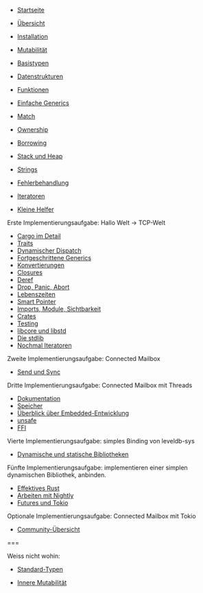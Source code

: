 * [Startseite](../presentation/index.html?locale=es-ES)
* [Übersicht](../presentation/index.html?chapter=overview&locale=es-ES)

* [Installation](../presentation/index.html?chapter=installation&locale=es-ES)
* [Mutabilität](../presentation/index.html?chapter=mutability&locale=es-ES)
* [Basistypen](../presentation/index.html?chapter=basic-types&locale=es-ES)
* [Datenstrukturen](../presentation/index.html?chapter=data-structures&locale=es-ES)
* [Funktionen](../presentation/index.html?chapter=functions&locale=es-ES)
* [Einfache Generics](../presentation/index.html?chapter=generics-basics&locale=es-ES)
* [Match](../presentation/index.html?chapter=match&locale=es-ES)
* [Ownership](../presentation/index.html?chapter=ownership&locale=es-ES)
* [Borrowing](../presentation/index.html?chapter=borrowing&locale=es-ES)
* [Stack und Heap](../presentation/index.html?chapter=stack-and-heap&locale=es-ES)
* [Strings](../presentation/index.html?chapter=strings&locale=es-ES)
* [Fehlerbehandlung](../presentation/index.html?chapter=error-handling&locale=es-ES)
* [Iteratoren](../presentation/index.html?chapter=iterators&locale=es-ES)
* [Kleine Helfer](../presentation/index.html?chapter=little-helpers&locale=es-ES)

Erste Implementierungsaufgabe: Hallo Welt -> TCP-Welt

* [Cargo im Detail](../presentation/index.html?chapter=cargo&locale=es-ES)
* [Traits](../presentation/index.html?chapter=traits&locale=es-ES)
* [Dynamischer Dispatch](../presentation/index.html?chapter=dynamic-dispatch&locale=es-ES)
* [Fortgeschrittene Generics](../presentation/index.html?chapter=advanced-generics-bounds&locale=es-ES)
* [Konvertierungen](../presentation/index.html?chapter=conversion-patterns&locale=es-ES)
* [Closures](../presentation/index.html?chapter=closures&locale=es-ES)
* [Deref](../presentation/index.html?chapter=deref-coersions&locale=es-ES)
* [Drop, Panic, Abort](../presentation/index.html?chapter=drop-panic-abort&locale=es-ES)
* [Lebenszeiten](../presentation/index.html?chapter=lifetimes&locale=es-ES)
* [Smart Pointer](../presentation/index.html?chapter=smart-pointers&locale=es-ES)
* [Imports, Module, Sichtbarkeit](../presentation/index.html?chapter=imports-modules-and-visibility&locale=es-ES)
* [Crates](../presentation/index.html?chapter=crates&locale=es-ES)
* [Testing](../presentation/index.html?chapter=testing&locale=es-ES)
* [libcore und libstd](../presentation/index.html?chapter=libcore-and-libstd&locale=es-ES)
* [Die stdlib](../presentation/index.html?chapter=std-lib-tour&locale=es-ES)
* [Nochmal Iteratoren](../presentation/index.html?chapter=iterators-again&locale=es-ES)

Zweite Implementierungsaufgabe: Connected Mailbox

* [Send und Sync](../presentation/index.html?chapter=send-and-sync&locale=es-ES)

Dritte Implementierungsaufgabe: Connected Mailbox mit Threads

* [Dokumentation](../presentation/index.html?chapter=documentation&locale=es-ES)
* [Speicher](../presentation/index.html?chapter=memory-considerations&locale=es-ES)
* [Überblick über Embedded-Entwicklung](../presentation/index.html?chapter=embedded&locale=es-ES)
* [unsafe](../presentation/index.html?chapter=unsafe&locale=es-ES)
* [FFI](../presentation/index.html?chapter=ffi&locale=es-ES)

Vierte Implementierungsaufgabe: simples Binding von leveldb-sys

* [Dynamische und statische Bibliotheken](../presentation/index.html?chapter=dynamic-and-static-libs&locale=es-ES)

Fünfte Implementierungsaufgabe: implementieren einer simplen dynamischen Bibliothek, anbinden.

* [Effektives Rust](../presentation/index.html?chapter=effective-rust&locale=es-ES)
* [Arbeiten mit Nightly](../presentation/index.html?chapter=working-with-nightly&locale=es-ES)
* [Futures und Tokio](../presentation/index.html?chapter=futures-and-tokio&locale=es-ES)

Optionale Implementierungsaufgabe: Connected Mailbox mit Tokio

* [Community-Übersicht](../presentation/index.html?chapter=community-map&locale=es-ES)

===

Weiss nicht wohin:

* [Standard-Typen](../presentation/index.html?chapter=standard-types&locale=es-ES)

* [Innere Mutabilität](../presentation/index.html?chapter=inner-mutability&locale=es-ES)
